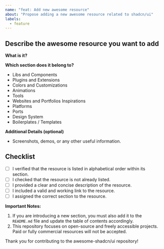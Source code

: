```yaml
---
name: "feat: Add new awesome resource"
about: "Propose adding a new awesome resource related to shadcn/ui"
labels:
  - feature
---
```


## Describe the awesome resource you want to add

**What is it?**  

**Which section does it belong to?**  
- Libs and Components  
- Plugins and Extensions  
- Colors and Customizations  
- Animations  
- Tools  
- Websites and Portfolios Inspirations  
- Platforms  
- Ports  
- Design System  
- Boilerplates / Templates  

**Additional Details (optional)**  
- Screenshots, demos, or any other useful information.

## Checklist

- [ ] I verified that the resource is listed in alphabetical order within its section.
- [ ] I checked that the resource is not already listed.
- [ ] I provided a clear and concise description of the resource.
- [ ] I included a valid and working link to the resource.
- [ ] I assigned the correct section to the resource.

**Important Notes:**  
1. If you are introducing a new section, you must also add it to the `README.md` file and update the table of contents accordingly.  
2. This repository focuses on open-source and freely accessible projects. Paid or fully commercial resources will not be accepted.  

Thank you for contributing to the awesome-shadcn/ui repository!
